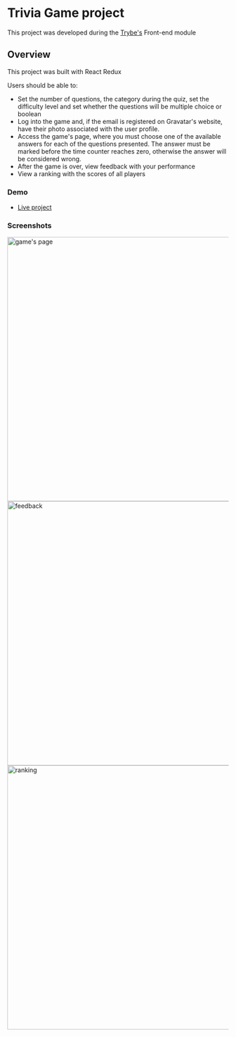 # Trivia Game project

This project was developed during the [Trybe's](https://www.betrybe.com/) Front-end module

## Overview

This project was built with React Redux

Users should be able to:

- Set the number of questions, the category during the quiz, set the difficulty level and set whether the questions will be multiple choice or boolean
- Log into the game and, if the email is registered on Gravatar's website, have their photo associated with the user profile.
- Access the game's page, where you must choose one of the available answers for each of the questions presented. The answer must be marked before the time counter reaches zero, otherwise the answer will be considered wrong.
- After the game is over, view feedback with your performance
- View a ranking with the scores of all players 

### Demo
- [Live project](https://viniciuslacerda-trivia-game.vercel.app/)

### Screenshots
<img src="rdm1.png" alt="game's page" width="600"/>
<img src="rdm2.png" alt="feedback" width="600"/>
<img src="rdm3.png" alt="ranking" width="600"/>
